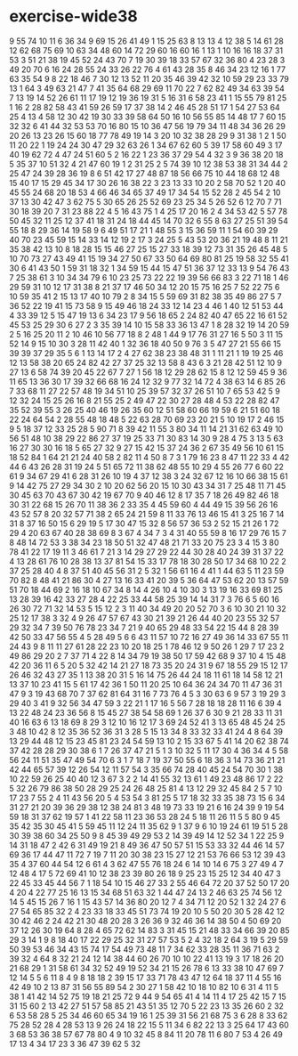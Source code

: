 # exercise-wide38
9
55
74
10
11
6
36
34
9
69
15
26
41
49
1
15
25
63
8
13
13
4
12
38
5
14
61
28
12
62
68
75
69
10
63
34
48
60
14
72
29
60
16
60
16
1
13
1
10
16
16
18
37
31
53
3
51
21
38
19
45
52
24
43
70
7
19
30
39
18
33
57
67
32
36
80
4
23
28
3
49
20
70
6
16
24
28
55
24
33
26
22
76
4
61
43
28
35
8
46
34
23
12
16
1
77
63
35
54
9
8
22
18
46
7
30
12
13
52
11
20
35
46
39
42
32
10
59
29
23
33
79
13
1
64
3
49
63
21
47
7
41
35
64
68
29
69
11
70
22
7
62
82
49
34
63
39
54
7
13
19
14
52
26
61
11
17
19
12
19
36
19
31
5
16
31
6
58
23
41
1
15
55
79
81
25
1
16
2
28
82
58
43
41
59
26
59
17
37
38
14
2
46
45
28
51
17
1
54
27
53
64
25
4
13
4
58
12
30
42
19
30
33
39
58
64
50
16
10
56
55
85
14
48
17
7
60
15
32
32
6
41
44
32
53
53
70
16
80
15
10
36
47
56
19
79
34
11
48
34
36
26
29
20
26
13
23
26
15
60
18
77
78
49
19
14
3
20
10
32
38
28
29
9
31
38
1
2
1
50
11
20
22
1
19
24
24
30
47
29
32
63
26
1
34
67
62
60
5
39
17
58
60
49
3
17
40
19
62
72
4
47
24
51
60
5
2
16
22
1
23
36
37
29
54
4
32
3
9
36
38
20
18
5
35
37
10
51
32
4
21
47
60
19
1
2
31
25
2
5
74
39
10
12
38
53
38
31
34
44
2
25
47
24
39
28
36
19
8
6
51
42
17
27
48
87
18
56
66
75
10
44
18
68
12
48
15
40
17
15
29
45
34
17
30
26
16
38
22
3
23
13
33
10
20
2
58
70
52
1
20
40
45
55
24
68
20
18
53
4
66
46
34
65
37
49
17
34
54
15
52
28
2
45
54
2
10
37
13
30
42
47
3
62
75
5
30
65
26
25
52
69
23
25
34
5
26
52
6
12
70
7
71
30
18
39
20
7
31
23
88
22
4
5
16
43
75
1
4
25
17
20
16
2
4
34
53
42
5
57
78
50
45
32
11
25
12
37
41
18
31
24
18
44
45
14
70
32
6
55
8
63
27
25
51
39
54
55
18
8
29
36
14
19
58
9
6
49
51
17
21
1
48
55
3
15
36
59
11
1
54
60
39
29
40
70
23
45
59
15
14
33
14
12
19
2
17
3
24
25
5
43
53
20
36
21
19
48
8
11
21
35
38
42
13
10
8
18
28
15
15
46
27
25
15
27
33
18
39
12
73
31
35
26
45
48
5
10
70
73
27
43
49
41
15
19
34
27
50
67
33
50
64
69
80
81
25
19
58
32
55
41
30
6
41
43
50
1
59
31
18
32
1
34
59
15
44
15
47
51
36
37
12
33
13
9
54
76
43
7
25
38
61
3
10
34
34
79
6
10
23
25
73
22
22
19
39
56
66
83
3
22
71
18
1
46
29
59
31
10
12
17
31
38
8
21
37
17
46
50
34
12
20
15
75
16
25
7
52
22
75
6
10
59
35
41
2
15
13
17
40
10
79
2
8
34
15
5
59
69
31
82
38
35
49
86
27
5
7
36
52
22
19
41
15
73
58
9
15
49
46
18
24
33
12
14
23
4
46
1
40
12
51
53
44
4
33
39
12
5
15
47
19
13
6
34
23
17
9
56
18
65
2
24
82
40
47
65
22
16
61
52
45
53
25
29
30
6
27
2
3
35
39
14
10
15
58
33
36
13
47
1
8
28
32
19
14
20
59
2
5
16
25
20
11
2
10
46
10
56
77
18
8
2
48
1
44
9
17
76
31
27
16
5
50
3
11
15
52
14
9
15
10
30
3
28
11
42
40
1
32
36
18
40
50
9
76
3
5
47
27
21
55
66
15
39
39
37
29
35
5
6
1
13
14
17
2
4
27
62
38
23
38
48
31
1
11
21
1
19
19
25
46
12
13
58
38
20
65
24
82
42
27
37
25
32
13
58
8
43
6
3
21
28
42
51
12
10
9
27
13
6
58
74
39
20
45
22
67
7
27
1
56
18
12
29
28
62
15
8
12
12
59
45
9
36
11
65
13
36
30
17
39
32
66
68
16
24
12
32
9
77
32
14
72
4
38
63
14
6
85
26
7
33
68
11
27
22
57
48
19
34
51
10
25
39
57
32
37
26
51
10
7
65
53
42
5
9
12
32
24
15
25
26
16
8
21
55
25
2
49
47
22
30
27
28
48
4
53
22
28
82
47
35
52
39
55
3
26
25
40
46
19
26
35
60
12
51
58
60
66
19
59
6
21
51
60
18
22
24
64
54
2
28
55
48
18
48
5
22
63
28
70
69
23
20
21
5
10
19
17
2
46
15
9
5
18
37
12
33
25
28
5
90
71
8
39
42
11
55
3
80
34
11
14
21
31
62
63
49
10
56
51
48
10
38
29
22
86
27
37
19
25
33
71
30
83
14
30
9
28
4
75
3
13
5
63
16
27
30
30
16
18
5
65
27
32
9
27
15
42
15
37
24
36
2
67
35
49
56
10
61
15
18
52
84
1
64
21
21
24
40
58
2
82
11
4
50
8
7
3
1
79
16
23
8
47
11
22
33
4
42
44
6
43
26
28
31
19
24
5
51
65
72
11
38
62
48
55
10
29
4
55
26
77
6
60
22
61
9
34
67
29
41
6
28
31
26
10
19
4
37
12
38
3
24
32
67
12
16
10
66
38
15
61
9
14
42
75
27
29
34
30
2
10
20
62
56
20
15
10
30
43
34
31
7
25
48
11
71
45
30
45
63
70
43
67
30
42
19
67
70
9
40
46
12
8
17
35
7
18
26
49
82
46
18
30
31
22
68
15
26
70
11
38
36
2
33
35
4
45
59
60
4
44
49
15
39
56
26
16
43
52
57
8
20
32
57
71
38
2
65
24
21
59
8
11
33
76
13
46
15
41
3
25
16
7
14
31
8
37
16
50
15
6
29
19
5
17
30
47
15
32
8
56
57
36
53
2
52
15
21
26
1
72
29
4
20
63
67
40
28
38
69
8
3
67
4
34
7
3
4
31
40
55
59
8
16
17
29
76
15
7
8
48
14
72
53
3
38
34
23
18
50
51
32
47
48
21
71
33
20
75
23
3
4
15
3
80
78
41
22
17
19
11
3
46
61
7
21
3
14
29
27
29
22
44
30
28
40
24
39
31
37
22
4
13
28
61
76
10
28
38
13
37
81
54
15
33
17
78
18
30
28
50
17
34
68
10
22
2
37
25
28
40
4
8
37
51
40
45
56
31
2
5
32
1
56
61
16
4
41
1
44
63
5
11
23
59
70
82
8
48
41
21
86
30
4
27
13
16
33
41
20
39
5
36
64
47
53
62
20
13
57
59
51
70
18
44
69
2
16
18
10
67
34
8
14
4
26
10
4
10
30
3
13
19
16
33
69
81
25
13
28
39
16
42
33
27
28
4
22
25
33
44
58
25
39
14
14
31
7
3
76
6
5
60
16
26
30
72
71
32
14
53
5
15
12
2
3
11
40
34
49
20
20
52
70
3
6
10
30
21
10
32
25
12
17
38
3
32
4
9
26
47
57
67
43
30
21
39
21
26
44
40
20
23
55
32
57
29
32
34
7
39
50
76
78
23
34
7
21
9
40
65
29
48
33
54
22
15
44
8
28
39
42
50
33
47
56
55
4
5
28
49
5
6
6
43
11
57
10
72
16
27
49
36
14
33
67
55
11
24
43
9
8
11
11
27
61
28
22
23
10
20
18
25
1
78
46
12
9
50
26
1
29
7
17
23
2
49
86
29
20
2
7
37
71
4
22
8
14
34
79
19
38
50
17
59
42
68
9
37
10
4
15
48
42
20
36
11
6
5
20
5
32
42
14
21
27
18
73
35
20
24
31
9
67
18
55
29
15
12
17
26
46
32
43
27
35
1
13
38
20
31
5
16
14
75
26
44
24
18
11
61
18
14
58
12
21
13
37
10
23
41
15
5
61
17
42
36
1
50
11
20
25
10
64
36
24
34
70
11
47
36
31
47
9
3
19
43
68
70
7
37
62
81
64
31
16
7
73
76
4
5
3
30
63
6
9
57
3
19
29
3
29
40
3
41
9
32
56
34
47
59
3
22
21
1
17
16
5
56
7
28
18
18
28
11
16
6
39
4
13
22
48
24
23
36
56
8
15
45
27
38
54
58
69
1
26
37
6
30
9
21
28
33
11
31
40
16
63
6
13
18
69
8
29
3
12
10
16
12
17
3
69
24
52
41
3
13
65
48
45
24
25
3
48
10
42
8
12
35
36
52
36
31
3
28
5
15
13
34
8
33
32
33
41
24
4
8
64
39
13
29
44
48
12
15
23
45
81
23
24
54
59
13
10
2
15
33
67
5
41
14
20
62
38
74
37
42
28
28
29
30
38
6
1
7
26
37
47
21
5
1
3
10
32
5
11
17
30
4
36
34
4
5
58
56
24
11
51
35
47
49
54
70
6
3
1
7
18
7
19
37
50
55
6
18
36
3
14
73
36
21
21
42
44
65
57
39
12
26
54
12
11
57
54
3
35
66
74
28
40
45
24
54
70
30
1
38
10
22
59
26
25
40
40
12
3
67
3
2
2
14
41
55
32
13
61
1
49
23
48
86
17
2
22
5
32
26
79
86
38
50
28
29
25
24
26
48
25
81
4
13
12
29
32
45
84
2
5
7
10
17
23
7
55
2
4
11
43
56
20
5
4
53
54
3
81
25
5
17
18
32
33
35
38
73
15
6
34
31
27
21
20
39
36
29
38
12
38
24
81
3
48
19
73
33
19
21
6
16
24
39
9
19
54
59
18
31
37
62
19
57
1
41
22
58
11
23
36
53
28
24
5
18
11
26
11
5
5
80
9
45
35
42
35
30
45
41
5
59
45
11
12
24
11
35
62
9
1
37
9
6
10
19
24
61
19
51
5
28
30
39
38
60
34
25
50
9
8
45
39
49
29
53
2
14
39
49
14
12
52
34
1
22
25
9
14
31
18
47
2
42
6
31
49
19
21
8
49
36
47
50
57
51
15
53
33
32
44
46
14
57
69
36
17
44
47
11
72
7
19
7
11
20
30
38
23
15
27
12
21
53
76
66
53
12
39
43
35
4
37
60
44
54
12
6
61
4
3
62
47
55
76
18
24
6
14
10
14
6
75
3
27
49
4
7
12
48
4
17
5
72
69
41
10
12
38
23
39
80
26
18
9
25
23
15
25
12
34
40
47
3
22
45
33
45
44
56
7
1
18
54
10
15
46
27
33
2
55
46
64
72
20
37
52
50
17
20
4
20
4
22
77
25
16
13
15
34
68
51
63
32
1
44
47
24
13
2
46
63
25
74
56
12
14
5
45
15
26
7
16
1
15
43
57
14
36
80
20
12
7
4
34
71
12
20
52
1
32
24
27
6
27
54
65
85
32
2
4
23
33
18
33
45
51
73
74
19
20
10
5
50
20
30
5
28
42
12
30
42
46
2
24
42
21
30
48
20
28
3
26
36
9
32
46
36
14
38
50
4
50
69
20
37
12
26
30
19
64
8
28
4
65
72
62
14
83
3
31
45
15
21
48
33
34
66
39
20
85
29
3
14
1
9
8
18
40
17
22
29
25
32
31
27
57
53
5
2
4
32
18
2
64
3
19
5
29
59
50
39
53
46
34
43
15
74
17
54
49
73
48
11
7
34
62
33
28
35
11
36
71
63
2
39
32
4
64
8
32
21
24
12
14
38
44
60
26
70
10
10
22
41
13
19
3
17
18
26
20
21
68
29
1
31
58
61
34
32
52
49
19
52
34
21
15
26
78
6
13
33
38
10
47
69
7
12
14
5
5
6
11
8
4
9
8
18
18
2
39
15
17
33
71
78
43
47
12
64
18
37
11
4
55
16
42
49
10
2
13
87
31
56
55
89
54
2
30
27
1
58
42
10
18
10
82
10
6
31
4
11
5
38
1
41
42
14
52
75
19
18
21
25
72
9
44
9
54
65
41
4
14
11
4
17
25
42
15
7
15
31
15
60
2
13
42
27
51
57
58
85
21
43
51
35
12
70
5
22
23
13
35
26
60
2
32
6
53
58
28
5
25
34
46
60
65
34
19
16
1
25
39
31
56
21
68
75
3
6
28
8
33
62
75
28
52
28
4
28
53
13
9
26
24
18
22
15
5
11
34
6
82
22
13
3
25
64
17
43
60
3
68
53
36
38
57
67
78
80
4
9
10
32
45
8
84
11
20
78
11
6
80
7
53
4
26
49
17
13
4
34
17
23
3
36
47
39
62
5
32
